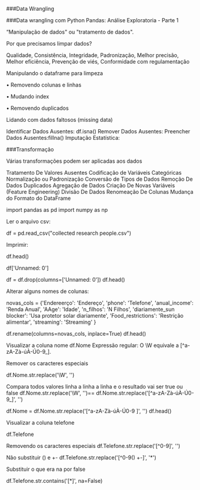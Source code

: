 ###Data Wrangling

###Data wrangling com Python Pandas: Análise Exploratoria - Parte 1


“Manipulação de dados" ou "tratamento de dados".

Por que precisamos limpar dados?

Qualidade, Consistência, Integridade, Padronização, Melhor precisão, Melhor eficiência, Prevenção de viés, Conformidade com regulamentação 

Manipulando o dataframe para limpeza 

• Removendo colunas e linhas 

• Mudando index 

• Removendo duplicados


Lidando com dados faltosos (missing data)

Identificar Dados Ausentes: df.isna()
Remover Dados Ausentes:
Preencher Dados Ausentes:fillna()
Imputação Estatística:



###Transformação

Várias transformações podem ser aplicadas aos dados

Tratamento De Valores Ausentes
Codificação de Variáveis Categóricas
Normalização ou Padronização
Conversão de Tipos de Dados
Remoção De Dados Duplicados
Agregação de Dados
Criação De Novas Variáveis (Feature Engineering)
Divisão De Dados
Renomeação De Colunas
Mudança do Formato do DataFrame


import pandas as pd
import numpy as np




Ler o arquivo csv:


df = pd.read_csv("collected research people.csv")


Imprimir:


df.head()




df['Unnamed: 0']




df = df.drop(columns=['Unnamed: 0'])
df.head()




Alterar alguns nomes de colunas:


novas_cols = {'Endereerço': 'Endereço',
              'phone': 'Telefone',
              'anual_income': 'Renda Anual',
              'AAge': 'Idade',
              'n_filhos': 'N Filhos',
              'diariamente_sun blocker': 'Usa protetor solar diariamente',
              'Food_restrictions': 'Restrição alimentar',
              'streaming': 'Streaming'
              }


df.rename(columns=novas_cols, inplace=True)
df.head()


Visualizar a coluna nome
df.Nome
Expressão regular:
O \W equivale a [^a-zA-Zà-úÀ-Ú0-9_].


Remover os caracteres especiais


df.Nome.str.replace('\W', '')


Compara todos valores linha a linha a linha e o resultado vai ser true ou false
df.Nome.str.replace('\W', '')== df.Nome.str.replace('[^a-zA-Zà-úÀ-Ú0-9_]', '')


df.Nome = df.Nome.str.replace('[^a-zA-Zà-úÀ-Ú0-9 ]', '')
df.head()




Visualizar a coluna telefone


df.Telefone


Removendo os caracteres especiais
df.Telefone.str.replace('[^0-9]', '')


Não substituir () e +-
df.Telefone.str.replace('[^0-9() +-]', '*')


Substituir o que era na por false


df.Telefone.str.contains('[*]', na=False)






